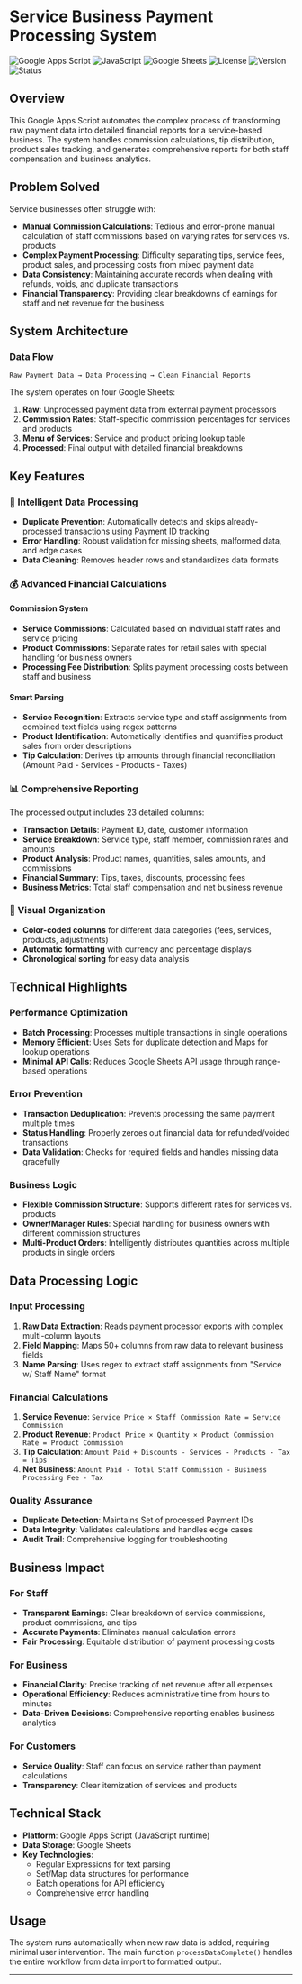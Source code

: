 # Service Business Payment Processing System

![Google Apps Script](https://img.shields.io/badge/Google%20Apps%20Script-4285F4?style=for-the-badge&logo=google&logoColor=white)
![JavaScript](https://img.shields.io/badge/JavaScript-F7DF1E?style=for-the-badge&logo=javascript&logoColor=black)
![Google Sheets](https://img.shields.io/badge/Google%20Sheets-34A853?style=for-the-badge&logo=google-sheets&logoColor=white)
![License](https://img.shields.io/badge/License-MIT-blue?style=for-the-badge)
![Version](https://img.shields.io/badge/Version-1.0-green?style=for-the-badge)
![Status](https://img.shields.io/badge/Status-Active-brightgreen?style=for-the-badge)

## Overview

This Google Apps Script automates the complex process of transforming raw payment data into detailed financial reports for a service-based business. The system handles commission calculations, tip distribution, product sales tracking, and generates comprehensive reports for both staff compensation and business analytics.

## Problem Solved

Service businesses often struggle with:
- **Manual Commission Calculations**: Tedious and error-prone manual calculation of staff commissions based on varying rates for services vs. products
- **Complex Payment Processing**: Difficulty separating tips, service fees, product sales, and processing costs from mixed payment data
- **Data Consistency**: Maintaining accurate records when dealing with refunds, voids, and duplicate transactions
- **Financial Transparency**: Providing clear breakdowns of earnings for staff and net revenue for the business

## System Architecture

### Data Flow
```
Raw Payment Data → Data Processing → Clean Financial Reports
```

The system operates on four Google Sheets:
1. **Raw**: Unprocessed payment data from external payment processors
2. **Commission Rates**: Staff-specific commission percentages for services and products
3. **Menu of Services**: Service and product pricing lookup table
4. **Processed**: Final output with detailed financial breakdowns

## Key Features

### 🔄 Intelligent Data Processing
- **Duplicate Prevention**: Automatically detects and skips already-processed transactions using Payment ID tracking
- **Error Handling**: Robust validation for missing sheets, malformed data, and edge cases
- **Data Cleaning**: Removes header rows and standardizes data formats

### 💰 Advanced Financial Calculations

#### Commission System
- **Service Commissions**: Calculated based on individual staff rates and service pricing
- **Product Commissions**: Separate rates for retail sales with special handling for business owners
- **Processing Fee Distribution**: Splits payment processing costs between staff and business

#### Smart Parsing
- **Service Recognition**: Extracts service type and staff assignments from combined text fields using regex patterns
- **Product Identification**: Automatically identifies and quantifies product sales from order descriptions
- **Tip Calculation**: Derives tip amounts through financial reconciliation (Amount Paid - Services - Products - Taxes)

### 📊 Comprehensive Reporting

The processed output includes 23 detailed columns:
- **Transaction Details**: Payment ID, date, customer information
- **Service Breakdown**: Service type, staff member, commission rates and amounts
- **Product Analysis**: Product names, quantities, sales amounts, and commissions
- **Financial Summary**: Tips, taxes, discounts, processing fees
- **Business Metrics**: Total staff compensation and net business revenue

### 🎨 Visual Organization
- **Color-coded columns** for different data categories (fees, services, products, adjustments)
- **Automatic formatting** with currency and percentage displays
- **Chronological sorting** for easy data analysis

## Technical Highlights

### Performance Optimization
- **Batch Processing**: Processes multiple transactions in single operations
- **Memory Efficient**: Uses Sets for duplicate detection and Maps for lookup operations
- **Minimal API Calls**: Reduces Google Sheets API usage through range-based operations

### Error Prevention
- **Transaction Deduplication**: Prevents processing the same payment multiple times
- **Status Handling**: Properly zeroes out financial data for refunded/voided transactions
- **Data Validation**: Checks for required fields and handles missing data gracefully

### Business Logic
- **Flexible Commission Structure**: Supports different rates for services vs. products
- **Owner/Manager Rules**: Special handling for business owners with different commission structures
- **Multi-Product Orders**: Intelligently distributes quantities across multiple products in single orders

## Data Processing Logic

### Input Processing
1. **Raw Data Extraction**: Reads payment processor exports with complex multi-column layouts
2. **Field Mapping**: Maps 50+ columns from raw data to relevant business fields
3. **Name Parsing**: Uses regex to extract staff assignments from "Service w/ Staff Name" format

### Financial Calculations
1. **Service Revenue**: `Service Price × Staff Commission Rate = Service Commission`
2. **Product Revenue**: `Product Price × Quantity × Product Commission Rate = Product Commission`
3. **Tip Calculation**: `Amount Paid + Discounts - Services - Products - Tax = Tips`
4. **Net Business**: `Amount Paid - Total Staff Commission - Business Processing Fee - Tax`

### Quality Assurance
- **Duplicate Detection**: Maintains Set of processed Payment IDs
- **Data Integrity**: Validates calculations and handles edge cases
- **Audit Trail**: Comprehensive logging for troubleshooting

## Business Impact

### For Staff
- **Transparent Earnings**: Clear breakdown of service commissions, product commissions, and tips
- **Accurate Payments**: Eliminates manual calculation errors
- **Fair Processing**: Equitable distribution of payment processing costs

### For Business
- **Financial Clarity**: Precise tracking of net revenue after all expenses
- **Operational Efficiency**: Reduces administrative time from hours to minutes
- **Data-Driven Decisions**: Comprehensive reporting enables business analytics

### For Customers
- **Service Quality**: Staff can focus on service rather than payment calculations
- **Transparency**: Clear itemization of services and products

## Technical Stack

- **Platform**: Google Apps Script (JavaScript runtime)
- **Data Storage**: Google Sheets
- **Key Technologies**:
  - Regular Expressions for text parsing
  - Set/Map data structures for performance
  - Batch operations for API efficiency
  - Comprehensive error handling

## Usage

The system runs automatically when new raw data is added, requiring minimal user intervention. The main function `processDataComplete()` handles the entire workflow from data import to formatted output.

---
